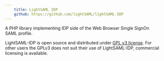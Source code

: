 ```yaml
---
    title: LightSAML IDP
    github: https://github.com/lightSAML/lightSAML-IDP
---
```


A PHP library implementing IDP side of the Web Browser Single SignOn SAML profile.

LightSAML-IDP is open source and distributed under
[GPL v3 license](https://github.com/lightSAML/lightSAML-IDP/blob/master/LICENSE). For other users the GPLv3
does not suit their use of LightSAML-IDP, commercial licensing is available.
